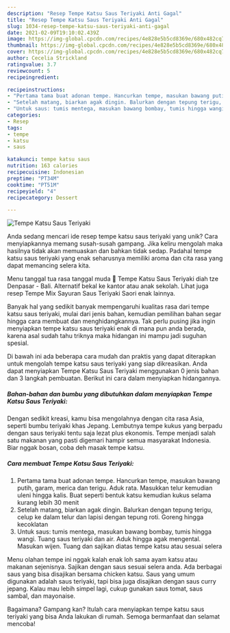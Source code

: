 ```yaml
---
description: "Resep Tempe Katsu Saus Teriyaki Anti Gagal"
title: "Resep Tempe Katsu Saus Teriyaki Anti Gagal"
slug: 1034-resep-tempe-katsu-saus-teriyaki-anti-gagal
date: 2021-02-09T19:10:02.439Z
image: https://img-global.cpcdn.com/recipes/4e828e5b5cd8369e/680x482cq70/tempe-katsu-saus-teriyaki-foto-resep-utama.jpg
thumbnail: https://img-global.cpcdn.com/recipes/4e828e5b5cd8369e/680x482cq70/tempe-katsu-saus-teriyaki-foto-resep-utama.jpg
cover: https://img-global.cpcdn.com/recipes/4e828e5b5cd8369e/680x482cq70/tempe-katsu-saus-teriyaki-foto-resep-utama.jpg
author: Cecelia Strickland
ratingvalue: 3.7
reviewcount: 5
recipeingredient:

recipeinstructions:
- "Pertama tama buat adonan tempe. Hancurkan tempe, masukan bawang putih, garam, merica dan terigu. Aduk rata. Masukkan telur kemudian uleni hingga kalis. Buat seperti bentuk katsu kemudian kukus selama kurang lebih 30 menit"
- "Setelah matang, biarkan agak dingin. Balurkan dengan tepung terigu, celup ke dalam telur dan lapisi dengan tepung roti. Goreng hingga kecoklatan"
- "Untuk saus: tumis mentega, masukan bawang bombay, tumis hingga wangi. Tuang saus teriyaki dan air. Aduk hingga agak mengental. Masukan wijen. Tuang dan sajikan diatas tempe katsu atau sesuai selera"
categories:
- Resep
tags:
- tempe
- katsu
- saus

katakunci: tempe katsu saus 
nutrition: 163 calories
recipecuisine: Indonesian
preptime: "PT34M"
cooktime: "PT51M"
recipeyield: "4"
recipecategory: Dessert

---
```



![Tempe Katsu Saus Teriyaki](https://img-global.cpcdn.com/recipes/4e828e5b5cd8369e/680x482cq70/tempe-katsu-saus-teriyaki-foto-resep-utama.jpg)

Anda sedang mencari ide resep tempe katsu saus teriyaki yang unik? Cara menyiapkannya memang susah-susah gampang. Jika keliru mengolah maka hasilnya tidak akan memuaskan dan bahkan tidak sedap. Padahal tempe katsu saus teriyaki yang enak seharusnya memiliki aroma dan cita rasa yang dapat memancing selera kita.

Menu tanggal tua rasa tanggal muda 🤣 Tempe Katsu Saus Teriyaki diah tze Denpasar - Bali. Alternatif bekal ke kantor atau anak sekolah. Lihat juga resep Tempe Mix Sayuran Saus Teriyaki Saori enak lainnya.

Banyak hal yang sedikit banyak mempengaruhi kualitas rasa dari tempe katsu saus teriyaki, mulai dari jenis bahan, kemudian pemilihan bahan segar hingga cara membuat dan menghidangkannya. Tak perlu pusing jika ingin menyiapkan tempe katsu saus teriyaki enak di mana pun anda berada, karena asal sudah tahu triknya maka hidangan ini mampu jadi suguhan spesial.


Di bawah ini ada beberapa cara mudah dan praktis yang dapat diterapkan untuk mengolah tempe katsu saus teriyaki yang siap dikreasikan. Anda dapat menyiapkan Tempe Katsu Saus Teriyaki menggunakan 0 jenis bahan dan 3 langkah pembuatan. Berikut ini cara dalam menyiapkan hidangannya.

<!--inarticleads1-->

##### Bahan-bahan dan bumbu yang dibutuhkan dalam menyiapkan Tempe Katsu Saus Teriyaki:



Dengan sedikit kreasi, kamu bisa mengolahnya dengan cita rasa Asia, seperti bumbu teriyaki khas Jepang. Lembutnya tempe kukus yang berpadu dengan saus teriyaki tentu saja lezat plus ekonomis. Tempe menjadi salah satu makanan yang pasti digemari hampir semua masyarakat Indonesia. Biar nggak bosan, coba deh masak tempe katsu. 

<!--inarticleads2-->

##### Cara membuat Tempe Katsu Saus Teriyaki:

1. Pertama tama buat adonan tempe. Hancurkan tempe, masukan bawang putih, garam, merica dan terigu. Aduk rata. Masukkan telur kemudian uleni hingga kalis. Buat seperti bentuk katsu kemudian kukus selama kurang lebih 30 menit
1. Setelah matang, biarkan agak dingin. Balurkan dengan tepung terigu, celup ke dalam telur dan lapisi dengan tepung roti. Goreng hingga kecoklatan
1. Untuk saus: tumis mentega, masukan bawang bombay, tumis hingga wangi. Tuang saus teriyaki dan air. Aduk hingga agak mengental. Masukan wijen. Tuang dan sajikan diatas tempe katsu atau sesuai selera


Menu olahan tempe ini nggak kalah enak loh sama ayam katsu atau makanan sejenisnya. Sajikan dengan saus sesuai selera anda. Ada berbagai saus yang bisa disajikan bersama chicken katsu. Saus yang umum digunakan adalah saus teriyaki, tapi bisa juga disajikan dengan saus curry jepang. Kalau mau lebih simpel lagi, cukup gunakan saus tomat, saus sambal, dan mayonaise. 

Bagaimana? Gampang kan? Itulah cara menyiapkan tempe katsu saus teriyaki yang bisa Anda lakukan di rumah. Semoga bermanfaat dan selamat mencoba!
